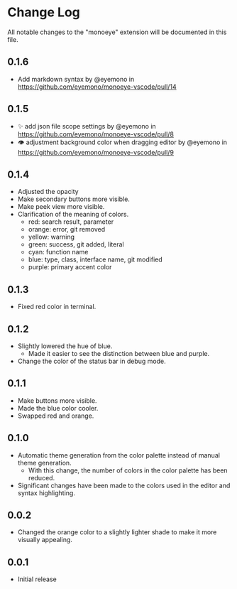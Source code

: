 # Change Log

All notable changes to the "monoeye" extension will be documented in this file.

## 0.1.6

- Add markdown syntax by @eyemono in <https://github.com/eyemono/monoeye-vscode/pull/14>

## 0.1.5

- :sparkles: add json file scope settings by @eyemono in <https://github.com/eyemono/monoeye-vscode/pull/8>
- :eye: adjustment background color when dragging editor by @eyemono in <https://github.com/eyemono/monoeye-vscode/pull/9>

## 0.1.4

- Adjusted the opacity
- Make secondary buttons more visible.
- Make peek view more visible.
- Clarification of the meaning of colors.
  - red: search result, parameter
  - orange: error, git removed
  - yellow: warning
  - green: success, git added, literal
  - cyan: function name
  - blue: type, class, interface name, git modified
  - purple: primary accent color

## 0.1.3

- Fixed red color in terminal.

## 0.1.2

- Slightly lowered the hue of blue.
  - Made it easier to see the distinction between blue and purple.
- Change the color of the status bar in debug mode.

## 0.1.1

- Make buttons more visible.
- Made the blue color cooler.
- Swapped red and orange.

## 0.1.0

- Automatic theme generation from the color palette instead of manual theme generation.
  - With this change, the number of colors in the color palette has been reduced.
- Significant changes have been made to the colors used in the editor and syntax highlighting.

## 0.0.2

- Changed the orange color to a slightly lighter shade to make it more visually appealing.

## 0.0.1

- Initial release
